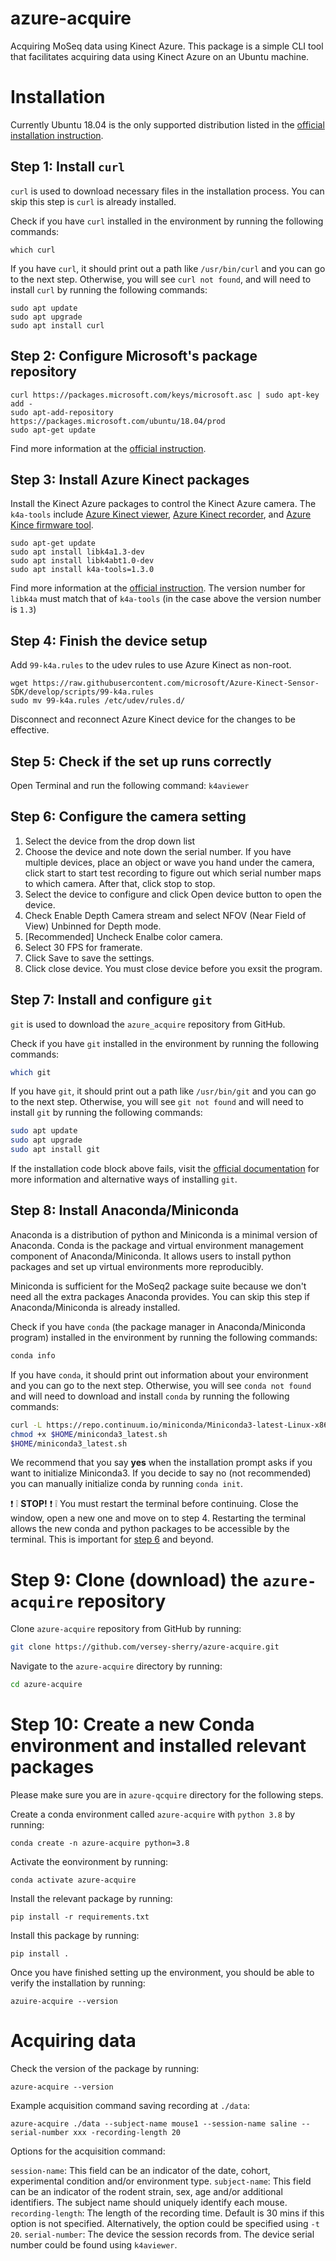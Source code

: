# azure-acquire
Acquiring MoSeq data using Kinect Azure. This package is a simple CLI tool that facilitates acquiring data using Kinect Azure on an Ubuntu machine.

# Installation
Currently Ubuntu 18.04 is the only supported distribution listed in the [official installation instruction](https://learn.microsoft.com/en-us/azure/kinect-dk/sensor-sdk-download#linux-installation-instructions).

## Step 1: Install `curl`
`curl` is used to download necessary files in the installation process. You can skip this step is `curl` is already installed.

Check if you have `curl` installed in the environment by running the following commands:
```
which curl
```

If you have `curl`, it should print out a path like `/usr/bin/curl` and you can go to the next step. Otherwise, you will see `curl not found`, and will need to install `curl` by running the following commands:
```
sudo apt update
sudo apt upgrade
sudo apt install curl
```

## Step 2: Configure Microsoft's package repository
```
curl https://packages.microsoft.com/keys/microsoft.asc | sudo apt-key add -
sudo apt-add-repository https://packages.microsoft.com/ubuntu/18.04/prod
sudo apt-get update
```
Find more information at the [official instruction](https://learn.microsoft.com/en-us/windows-server/administration/linux-package-repository-for-microsoft-software).

## Step 3: Install Azure Kinect packages
Install the Kinect Azure packages to control the Kinect Azure camera. The `k4a-tools` include [Azure Kinect viewer](https://learn.microsoft.com/en-us/azure/kinect-dk/azure-kinect-viewer), [Azure Kinect recorder](https://learn.microsoft.com/en-us/azure/kinect-dk/azure-kinect-recorder), and [Azure Kince firmware tool](https://learn.microsoft.com/en-us/azure/kinect-dk/azure-kinect-firmware-tool).

```
sudo apt-get update
sudo apt install libk4a1.3-dev
sudo apt install libk4abt1.0-dev
sudo apt install k4a-tools=1.3.0
```
Find more information at the [official instruction](https://learn.microsoft.com/en-us/azure/kinect-dk/sensor-sdk-download#linux-installation-instructions). The version number for `libk4a` must match that of `k4a-tools` (in the case above the version number is `1.3`)

## Step 4: Finish the device setup
Add `99-k4a.rules` to the udev rules to use Azure Kinect as non-root.

```
wget https://raw.githubusercontent.com/microsoft/Azure-Kinect-Sensor-SDK/develop/scripts/99-k4a.rules
sudo mv 99-k4a.rules /etc/udev/rules.d/
```
Disconnect and reconnect Azure Kinect device for the changes to be effective.

## Step 5: Check if the set up runs correctly
Open Terminal and run the following command:
`k4aviewer`

<!---add k4aviwer images--->

## Step 6: Configure the camera setting
1. Select the device from the drop down list
2. Choose the device and note down the serial number. If you have multiple devices, place an object or wave you hand under the camera, click start to start test recording to figure out which serial number maps to which camera. After that, click stop to stop.
3. Select the device to configure and click Open device button to open the device.
4. Check Enable Depth Camera stream and select NFOV (Near Field of View) Unbinned for Depth mode.
5. [Recommended] Uncheck Enalbe color camera.
6. Select 30 FPS for framerate.
7. Click Save to save the settings.
8. Click close device. You must close device before you exsit the program.

## Step 7: Install and configure `git`
`git` is used to download the `azure_acquire` repository from GitHub.

Check if you have `git` installed in the environment by running the following commands:
```bash
which git
```
If you have `git`, it should print out a path like `/usr/bin/git` and you can go to the next step. Otherwise, you will see `git not found` and will need to install `git` by running the following commands:
```bash
sudo apt update
sudo apt upgrade
sudo apt install git
```

If the installation code block above fails, visit the [official documentation](https://git-scm.com/book/en/v2/Getting-Started-Installing-Git/) for more information and alternative ways of installing `git`.

## Step 8: Install Anaconda/Miniconda
Anaconda is a distribution of python and Miniconda is a minimal version of Anaconda. Conda is the package and virtual environment management component of Anaconda/Miniconda. It allows users to install python packages and set up virtual environments more reproducibly.

Miniconda is sufficient for the MoSeq2 package suite because we don't need all the extra packages Anaconda provides. You can skip this step if Anaconda/Miniconda is already installed.

Check if you have `conda` (the package manager in Anaconda/Miniconda program) installed in the environment by running the following commands:
```bash
conda info
```

If you have `conda`, it should print out information about your environment and you can go to the next step. Otherwise, you will see `conda not found` and will need to download and install `conda` by running the following commands:
```bash
curl -L https://repo.continuum.io/miniconda/Miniconda3-latest-Linux-x86_64.sh -o "$HOME/miniconda3_latest.sh"
chmod +x $HOME/miniconda3_latest.sh
$HOME/miniconda3_latest.sh
```
We recommend that you say **yes** when the installation prompt asks if you want to initialize Miniconda3. If you decide to say no (not recommended) you can manually initialize conda by running `conda init`.

:exclamation: :grey_exclamation: **STOP!** :exclamation: :grey_exclamation: You must restart the terminal before continuing. Close the window, open a new one and move on to step 4. Restarting the terminal allows the new conda and python packages to be accessible by the terminal. This is important for [step 6](#step-6-create-a-conda-environment-using-moseq2-envyaml) and beyond. 

# Step 9: Clone (download) the `azure-acquire` repository
Clone `azure-acquire` repository from GitHub by running:
```bash
git clone https://github.com/versey-sherry/azure-acquire.git
```
Navigate to the `azure-acquire` directory by running:
```bash
cd azure-acquire
```

# Step 10: Create a new Conda environment and installed relevant packages
Please make sure you are in `azure-qcquire` directory for the following steps.

Create a conda environment called `azure-acquire` with `python 3.8` by running:
```
conda create -n azure-acquire python=3.8
```
Activate the eonvironment by running:
```
conda activate azure-acquire
```
Install the relevant package by running:
```
pip install -r requirements.txt
```
Install this package by running:
```
pip install .
```

Once you have finished setting up the environment, you should be able to verify the installation by running:
```
azuire-acquire --version
```

# Acquiring data
Check the version of the package by running:
```
azure-acquire --version
```
Example acquisition command saving recording at `./data`:
```
azure-acquire ./data --subject-name mouse1 --session-name saline --serial-number xxx -recording-length 20
```

Options for the acquisition command:

`session-name`: This field can be an indicator of the date, cohort, experimental condition and/or environment type.
`subject-name`: This field can be an indicator of the rodent strain, sex, age and/or additional identifiers. The subject name should uniquely identify each mouse.
`recording-length`: The length of the recording time. Default is 30 mins if this option is not specified. Alternatively, the option could be specified using `-t 20`.
`serial-number`: The device the session records from. The device serial number could be found using `k4aviewer`.
